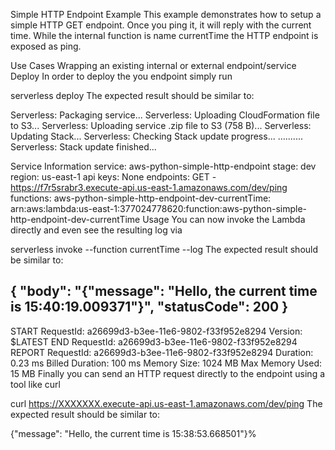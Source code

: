 Simple HTTP Endpoint Example
This example demonstrates how to setup a simple HTTP GET endpoint. Once you ping it, it will reply with the current time. While the internal function is name currentTime the HTTP endpoint is exposed as ping.

Use Cases
Wrapping an existing internal or external endpoint/service
Deploy
In order to deploy the you endpoint simply run

serverless deploy
The expected result should be similar to:

Serverless: Packaging service...
Serverless: Uploading CloudFormation file to S3...
Serverless: Uploading service .zip file to S3 (758 B)...
Serverless: Updating Stack...
Serverless: Checking Stack update progress...
..........
Serverless: Stack update finished...

Service Information
service: aws-python-simple-http-endpoint
stage: dev
region: us-east-1
api keys:
  None
endpoints:
  GET - https://f7r5srabr3.execute-api.us-east-1.amazonaws.com/dev/ping
functions:
  aws-python-simple-http-endpoint-dev-currentTime: arn:aws:lambda:us-east-1:377024778620:function:aws-python-simple-http-endpoint-dev-currentTime
Usage
You can now invoke the Lambda directly and even see the resulting log via

serverless invoke --function currentTime --log
The expected result should be similar to:

{
    "body": "{\"message\": \"Hello, the current time is 15:40:19.009371\"}",
    "statusCode": 200
}
--------------------------------------------------------------------
START RequestId: a26699d3-b3ee-11e6-9802-f33f952e8294 Version: $LATEST
END RequestId: a26699d3-b3ee-11e6-9802-f33f952e8294
REPORT RequestId: a26699d3-b3ee-11e6-9802-f33f952e8294	Duration: 0.23 ms	Billed Duration: 100 ms 	Memory Size: 1024 MB	Max Memory Used: 15 MB
Finally you can send an HTTP request directly to the endpoint using a tool like curl

curl https://XXXXXXX.execute-api.us-east-1.amazonaws.com/dev/ping
The expected result should be similar to:

{"message": "Hello, the current time is 15:38:53.668501"}%  

